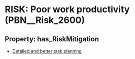 # RISK: __Poor work productivity__ (PBN__Risk_2600)

## Property: has_RiskMitigation

* [Detailed and better task planning](PBN__Mitigation_506)

